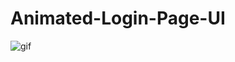 # Animated-Login-Page-UI

![gif](https://user-images.githubusercontent.com/58117224/122672023-0cf58680-d1e7-11eb-8527-98f858b48a33.gif)
